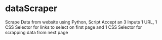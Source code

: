 # dataScraper
 Scrape Data from website using Python, Script Accept an 3 Inputs 1 URL, 1 CSS Selector for links to select on first page and 1 CSS Selector for scrapping data from next page
